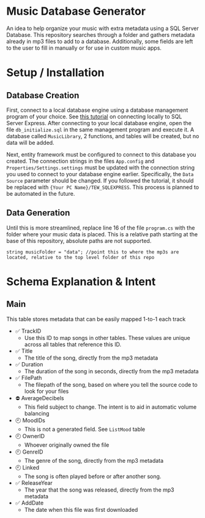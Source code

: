 # Music Database Generator
An idea to help organize your music with extra metadata using a SQL Server Database. This repository searches through a folder and gathers metadata already in mp3 files to add to a database. Additionally, some fields are left to the user to fill in manually or for use in custom music apps.

# Setup / Installation

## Database Creation

First, connect to a local database engine using a database management program of your choice. See [this tutorial](https://learn.microsoft.com/en-us/sql/database-engine/configure-windows/sql-server-express-localdb?view=sql-server-ver16) on connecting locally to SQL Server Express. After connecting to your local database engine, open the file `db_initialize.sql` in the same management program and execute it. A database called `MusicLibrary`, 2 functions, and tables will be created, but no data will be added.

Next, entity framework must be configured to connect to this database you created. The connection strings in the files `App.config` and `Properties/Settings.settings` must be updated with the connection string you used to connect to your database engine earlier. Specifically, the `Data Source` parameter should be changed. If you followed the tutorial, it should be replaced with `{Your PC Name}/TEW_SQLEXPRESS`. This process is planned to be automated in the future.

## Data Generation

Until this is more streamlined, replace line 16 of the file `program.cs` with the folder where your music data is placed. This is a relative path starting at the base of this repository, absolute paths are not supported.

```
string musicFolder = "data"; //point this to where the mp3s are located, relative to the top level folder of this repo
```

# Schema Explanation & Intent

## **Main**
This table stores metadata that can be easily mapped 1-to-1 each track
- :white_check_mark: TrackID
  - Use this ID to map songs in other tables. These values are unique across all tables that reference this ID.
- :white_check_mark: Title
  - The title of the song, directly from the mp3 metadata
- :white_check_mark: Duration
  - The duration of the song in seconds, directly from the mp3 metadata
- :white_check_mark: FilePath
  - The filepath of the song, based on where you tell the source code to look for your files
- :no_entry: AverageDecibels
  - This field subject to change. The intent is to aid in automatic volume balancing
- :clock9: MoodIDs
  - This is not a generated field. See `ListMood` table
- :clock9: OwnerID
  - Whoever originally owned the file
- :clock9: GenreID
  - The genre of the song, directly from the mp3 metadata
- :clock9: Linked
  - The song is often played before or after another song.
- :white_check_mark: ReleaseYear
  - The year that the song was released, directly from the mp3 metadata
- :white_check_mark: AddDate
  - The date when this file was first downloaded